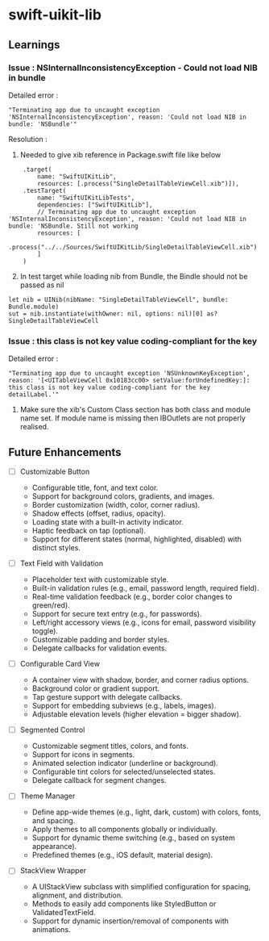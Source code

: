 # swift-uikit-lib

## Learnings

### Issue : NSInternalInconsistencyException - Could not load NIB in bundle

Detailed error :
```
"Terminating app due to uncaught exception 'NSInternalInconsistencyException', reason: 'Could not load NIB in bundle: 'NSBundle'"
```

Resolution :

1. Needed to give xib reference in Package.swift file like below

```
    .target(
        name: "SwiftUIKitLib",
        resources: [.process("SingleDetailTableViewCell.xib")]),
    .testTarget(
        name: "SwiftUIKitLibTests",
        dependencies: ["SwiftUIKitLib"],
        // Terminating app due to uncaught exception 'NSInternalInconsistencyException', reason: 'Could not load NIB in bundle: 'NSBundle. Still not working
        resources: [
            .process("../../Sources/SwiftUIKitLib/SingleDetailTableViewCell.xib")
        ]
    )
```

2. In test target while loading nib from Bundle, the Bindle should not be passed
as nil

```
let nib = UINib(nibName: "SingleDetailTableViewCell", bundle: Bundle.module)
sut = nib.instantiate(withOwner: nil, options: nil)[0] as? SingleDetailTableViewCell
```


### Issue : this class is not key value coding-compliant for the key

Detailed error :
```
"Terminating app due to uncaught exception 'NSUnknownKeyException', reason: '[<UITableViewCell 0x10183cc00> setValue:forUndefinedKey:]: this class is not key value coding-compliant for the key detailLabel.'"

```

1. Make sure the xib's Custom Class section has both class and module name set.
If module name is missing then IBOutlets are not properly realised.

## Future Enhancements
- [ ] Customizable Button
    - Configurable title, font, and text color.
    - Support for background colors, gradients, and images.
    - Border customization (width, color, corner radius).
    - Shadow effects (offset, radius, opacity).
    - Loading state with a built-in activity indicator.
    - Haptic feedback on tap (optional).
    - Support for different states (normal, highlighted, disabled) with distinct styles.

- [ ] Text Field with Validation
    - Placeholder text with customizable style.
    - Built-in validation rules (e.g., email, password length, required field).
    - Real-time validation feedback (e.g., border color changes to green/red).
    - Support for secure text entry (e.g., for passwords).
    - Left/right accessory views (e.g., icons for email, password visibility toggle).
    - Customizable padding and border styles.
    - Delegate callbacks for validation events.

- [ ] Configurable Card View
    - A container view with shadow, border, and corner radius options.
    - Background color or gradient support.
    - Tap gesture support with delegate callbacks.
    - Support for embedding subviews (e.g., labels, images).
    - Adjustable elevation levels (higher elevation = bigger shadow).

- [ ] Segmented Control
    - Customizable segment titles, colors, and fonts.
    - Support for icons in segments.
    - Animated selection indicator (underline or background).
    - Configurable tint colors for selected/unselected states.
    - Delegate callback for segment changes.
    
- [ ] Theme Manager
    - Define app-wide themes (e.g., light, dark, custom) with colors, fonts, and spacing.
    - Apply themes to all components globally or individually.
    - Support for dynamic theme switching (e.g., based on system appearance).
    - Predefined themes (e.g., iOS default, material design).

- [ ] StackView Wrapper
    - A UIStackView subclass with simplified configuration for spacing, alignment, and distribution.
    - Methods to easily add components like StyledButton or ValidatedTextField.
    - Support for dynamic insertion/removal of components with animations.





